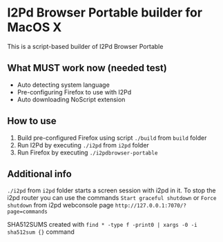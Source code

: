 I2Pd Browser Portable builder for MacOS X
=====
This is a script-based builder of I2Pd Browser Portable

What **MUST** work now (needed test)
-----
* Auto detecting system language
* Pre-configuring Firefox to use with I2Pd
* Auto downloading NoScript extension

How to use
-----
1. Build pre-configured Firefox using script `./build` from `build` folder
2. Run I2Pd by executing `./i2pd` from `i2pd` folder
3. Run Firefox by executing `./i2pdbrowser-portable`

Additional info
-----
`./i2pd` from `i2pd` folder starts a screen session with i2pd in it.
To stop the i2pd router you can use the commands `Start graceful shutdown` or `Force shutdown`
from i2pd webconsole page `http://127.0.0.1:7070/?page=commands`

SHA512SUMS created with `find * -type f -print0 | xargs -0 -i sha512sum {}` command
